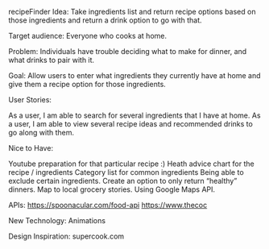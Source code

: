 recipeFinder
Idea: Take ingredients list and return recipe options based on those ingredients and return a drink option to go with that.

Target audience: Everyone who cooks at home.

Problem: Individuals have trouble deciding what to make for dinner, and what drinks to pair with it.

Goal: Allow users to enter what ingredients they currently have at home and give them a recipe option for those ingredients.

User Stories:

As a user, I am able to search for several ingredients that I have at home. As a user, I am able to view several recipe ideas and recommended drinks to go along with them.

Nice to Have:

Youtube preparation for that particular recipe :) Heath advice chart for the recipe / ingredients Category list for common ingredients Being able to exclude certain ingredients. Create an option to only return “healthy” dinners. Map to local grocery stories. Using Google Maps API.

APIs: https://spoonacular.com/food-api https://www.thecoc

New Technology: Animations

Design Inspiration: supercook.com